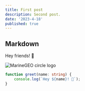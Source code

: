 ```yaml
---
title: First post
description: Second post.
date: '2023-4-18'
published: true
---
```


## Markdown

Hey friends! 👋

![MarineGEO circle logo](/first-post/1.png 'MarineGEO logo')

```ts
function greet(name: string) {
	console.log(`Hey ${name}! 👋`);
}
```
